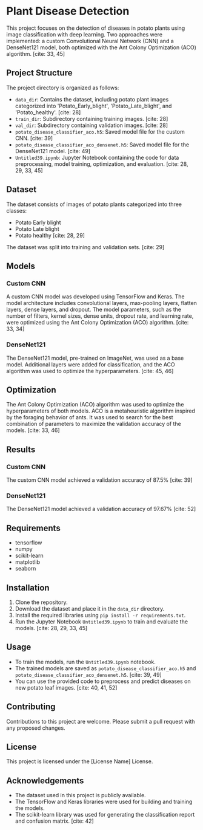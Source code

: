 
# Plant Disease Detection

This project focuses on the detection of diseases in potato plants using image classification with deep learning. Two approaches were implemented: a custom Convolutional Neural Network (CNN) and a DenseNet121 model, both optimized with the Ant Colony Optimization (ACO) algorithm. [cite: 33, 45]

## Project Structure

The project directory is organized as follows:

* `data_dir`: Contains the dataset, including potato plant images categorized into 'Potato\_Early\_blight', 'Potato\_Late\_blight', and 'Potato\_healthy'. [cite: 28]
* `train_dir`: Subdirectory containing training images. [cite: 28]
* `val_dir`: Subdirectory containing validation images. [cite: 28]
* `potato_disease_classifier_aco.h5`: Saved model file for the custom CNN. [cite: 39]
* `potato_disease_classifier_aco_densenet.h5`: Saved model file for the DenseNet121 model. [cite: 49]
* `Untitled39.ipynb`: Jupyter Notebook containing the code for data preprocessing, model training, optimization, and evaluation. [cite: 28, 29, 33, 45]

## Dataset

The dataset consists of images of potato plants categorized into three classes:

* Potato Early blight
* Potato Late blight
* Potato healthy [cite: 28, 29]

The dataset was split into training and validation sets. [cite: 29]

## Models

### Custom CNN

A custom CNN model was developed using TensorFlow and Keras. The model architecture includes convolutional layers, max-pooling layers, flatten layers, dense layers, and dropout. The model parameters, such as the number of filters, kernel sizes, dense units, dropout rate, and learning rate, were optimized using the Ant Colony Optimization (ACO) algorithm. [cite: 33, 34]

### DenseNet121

The DenseNet121 model, pre-trained on ImageNet, was used as a base model. Additional layers were added for classification, and the ACO algorithm was used to optimize the hyperparameters. [cite: 45, 46]

## Optimization

The Ant Colony Optimization (ACO) algorithm was used to optimize the hyperparameters of both models. ACO is a metaheuristic algorithm inspired by the foraging behavior of ants. It was used to search for the best combination of parameters to maximize the validation accuracy of the models. [cite: 33, 46]

## Results

### Custom CNN

The custom CNN model achieved a validation accuracy of 87.5% [cite: 39]

### DenseNet121

The DenseNet121 model achieved a validation accuracy of 97.67% [cite: 52]

## Requirements

* tensorflow
* numpy
* scikit-learn
* matplotlib
* seaborn

## Installation

1.  Clone the repository.
2.  Download the dataset and place it in the `data_dir` directory.
3.  Install the required libraries using `pip install -r requirements.txt`.
4.  Run the Jupyter Notebook `Untitled39.ipynb` to train and evaluate the models. [cite: 28, 29, 33, 45]

## Usage

* To train the models, run the `Untitled39.ipynb` notebook.
* The trained models are saved as `potato_disease_classifier_aco.h5` and `potato_disease_classifier_aco_densenet.h5`. [cite: 39, 49]
* You can use the provided code to preprocess and predict diseases on new potato leaf images. [cite: 40, 41, 52]

## Contributing

Contributions to this project are welcome. Please submit a pull request with any proposed changes.

## License

This project is licensed under the \[License Name] License.

## Acknowledgements

* The dataset used in this project is publicly available.
* The TensorFlow and Keras libraries were used for building and training the models.
* The scikit-learn library was used for generating the classification report and confusion matrix. [cite: 42]
